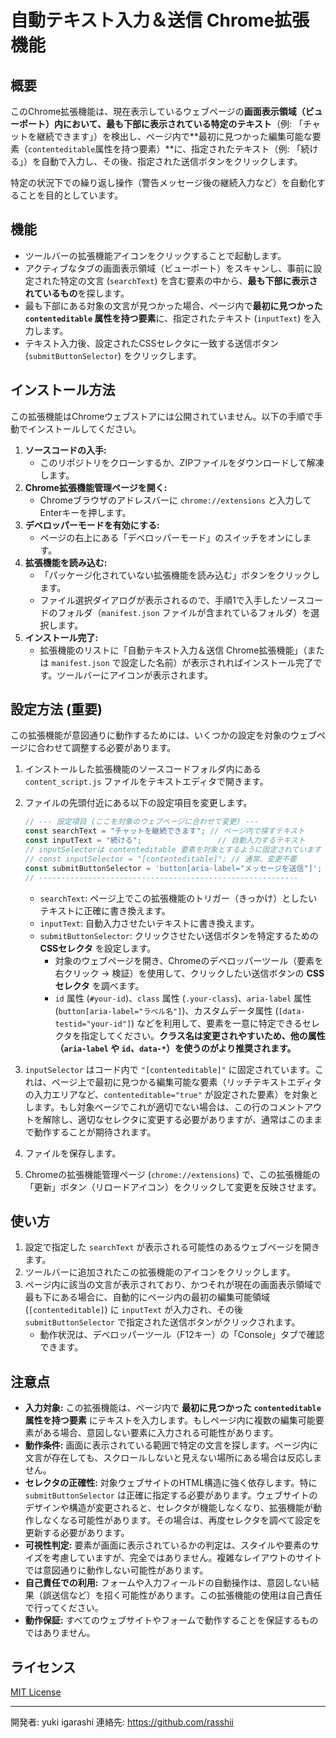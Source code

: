 # 自動テキスト入力＆送信 Chrome拡張機能

## 概要

このChrome拡張機能は、現在表示しているウェブページの**画面表示領域（ビューポート）内において、最も下部に表示されている特定のテキスト**（例: 「チャットを継続できます」）を検出し、ページ内で**最初に見つかった編集可能な要素（`contenteditable`属性を持つ要素）**に、指定されたテキスト（例: 「続ける」）を自動で入力し、その後、指定された送信ボタンをクリックします。

特定の状況下での繰り返し操作（警告メッセージ後の継続入力など）を自動化することを目的としています。

## 機能

* ツールバーの拡張機能アイコンをクリックすることで起動します。
* アクティブなタブの画面表示領域（ビューポート）をスキャンし、事前に設定された特定の文言 (`searchText`) を含む要素の中から、**最も下部に表示されているもの**を探します。
* 最も下部にある対象の文言が見つかった場合、ページ内で**最初に見つかった `contenteditable` 属性を持つ要素**に、指定されたテキスト (`inputText`) を入力します。
* テキスト入力後、設定されたCSSセレクタに一致する送信ボタン (`submitButtonSelector`) をクリックします。

## インストール方法

この拡張機能はChromeウェブストアには公開されていません。以下の手順で手動でインストールしてください。

1. **ソースコードの入手:**
    * このリポジトリをクローンするか、ZIPファイルをダウンロードして解凍します。
2. **Chrome拡張機能管理ページを開く:**
    * Chromeブラウザのアドレスバーに `chrome://extensions` と入力してEnterキーを押します。
3. **デベロッパーモードを有効にする:**
    * ページの右上にある「デベロッパーモード」のスイッチをオンにします。
4. **拡張機能を読み込む:**
    * 「パッケージ化されていない拡張機能を読み込む」ボタンをクリックします。
    * ファイル選択ダイアログが表示されるので、手順1で入手したソースコードのフォルダ（`manifest.json` ファイルが含まれているフォルダ）を選択します。
5. **インストール完了:**
    * 拡張機能のリストに「自動テキスト入力＆送信 Chrome拡張機能」（または `manifest.json` で設定した名前）が表示されればインストール完了です。ツールバーにアイコンが表示されます。

## 設定方法 (重要)

この拡張機能が意図通りに動作するためには、いくつかの設定を対象のウェブページに合わせて調整する必要があります。

1. インストールした拡張機能のソースコードフォルダ内にある `content_script.js` ファイルをテキストエディタで開きます。
2. ファイルの先頭付近にある以下の設定項目を変更します。

    ```javascript
    // --- 設定項目 (ここを対象のウェブページに合わせて変更) ---
    const searchText = "チャットを継続できます"; // ページ内で探すテキスト
    const inputText = "続ける";                 // 自動入力するテキスト
    // inputSelectorは contenteditable 要素を対象とするように固定されています
    // const inputSelector = "[contenteditable]"; // 通常、変更不要
    const submitButtonSelector = 'button[aria-label="メッセージを送信"]'; // 送信ボタンのCSSセレクタ
    // ----------------------------------------------------------
    ```

    * `searchText`: ページ上でこの拡張機能のトリガー（きっかけ）としたいテキストに正確に書き換えます。
    * `inputText`: 自動入力させたいテキストに書き換えます。
    * `submitButtonSelector`: クリックさせたい送信ボタンを特定するための **CSSセレクタ** を設定します。
        * 対象のウェブページを開き、Chromeのデベロッパーツール（要素を右クリック -> 検証）を使用して、クリックしたい送信ボタンの **CSSセレクタ** を調べます。
        * `id` 属性 (`#your-id`)、`class` 属性 (`.your-class`)、`aria-label` 属性 (`button[aria-label="ラベル名"]`)、カスタムデータ属性 (`[data-testid="your-id"]`) などを利用して、要素を一意に特定できるセレクタを指定してください。**クラス名は変更されやすいため、他の属性（`aria-label` や `id`、`data-*`）を使うのがより推奨されます。**

3. `inputSelector` はコード内で `"[contenteditable]"` に固定されています。これは、ページ上で最初に見つかる編集可能な要素（リッチテキストエディタの入力エリアなど、`contenteditable="true"` が設定された要素）を対象とします。もし対象ページでこれが適切でない場合は、この行のコメントアウトを解除し、適切なセレクタに変更する必要がありますが、通常はこのままで動作することが期待されます。
4. ファイルを保存します。
5. Chromeの拡張機能管理ページ (`chrome://extensions`) で、この拡張機能の「更新」ボタン（リロードアイコン）をクリックして変更を反映させます。

## 使い方

1. 設定で指定した `searchText` が表示される可能性のあるウェブページを開きます。
2. ツールバーに追加されたこの拡張機能のアイコンをクリックします。
3. ページ内に該当の文言が表示されており、かつそれが現在の画面表示領域で最も下にある場合に、自動的にページ内の最初の編集可能領域 (`[contenteditable]`) に `inputText` が入力され、その後 `submitButtonSelector` で指定された送信ボタンがクリックされます。
    * 動作状況は、デベロッパーツール（F12キー）の「Console」タブで確認できます。

## 注意点

* **入力対象:** この拡張機能は、ページ内で **最初に見つかった `contenteditable` 属性を持つ要素** にテキストを入力します。もしページ内に複数の編集可能要素がある場合、意図しない要素に入力される可能性があります。
* **動作条件:** 画面に表示されている範囲で特定の文言を探します。ページ内に文言が存在しても、スクロールしないと見えない場所にある場合は反応しません。
* **セレクタの正確性:** 対象ウェブサイトのHTML構造に強く依存します。特に `submitButtonSelector` は正確に指定する必要があります。ウェブサイトのデザインや構造が変更されると、セレクタが機能しなくなり、拡張機能が動作しなくなる可能性があります。その場合は、再度セレクタを調べて設定を更新する必要があります。
* **可視性判定:** 要素が画面に表示されているかの判定は、スタイルや要素のサイズを考慮していますが、完全ではありません。複雑なレイアウトのサイトでは意図通りに動作しない可能性があります。
* **自己責任での利用:** フォームや入力フィールドの自動操作は、意図しない結果（誤送信など）を招く可能性があります。この拡張機能の使用は自己責任で行ってください。
* **動作保証:** すべてのウェブサイトやフォームで動作することを保証するものではありません。

## ライセンス

[MIT License](LICENSE.txt)

---

開発者: yuki igarashi
連絡先: <https://github.com/rasshii>
